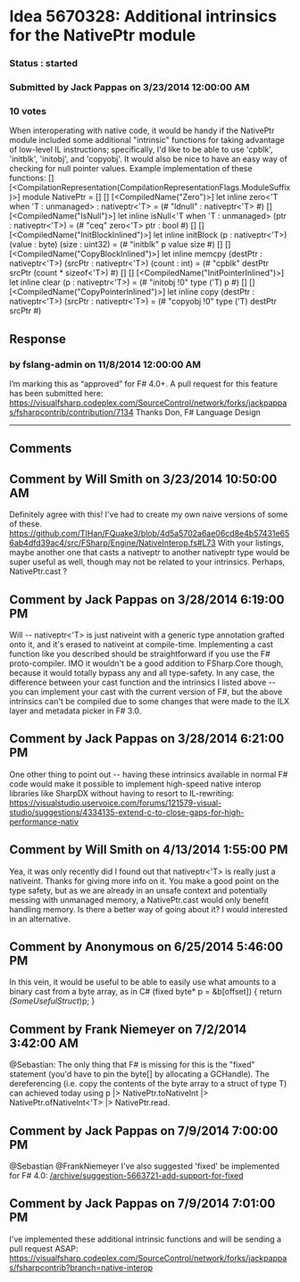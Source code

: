 # Idea 5670328: Additional intrinsics for the NativePtr module #

### Status : started

### Submitted by Jack Pappas on 3/23/2014 12:00:00 AM

### 10 votes

When interoperating with native code, it would be handy if the NativePtr module included some additional "intrinsic" functions for taking advantage of low-level IL instructions; specifically, I'd like to be able to use 'cpblk', 'initblk', 'initobj', and 'copyobj'.
It would also be nice to have an easy way of checking for null pointer values.
Example implementation of these functions:
[<RequireQualifiedAccess>]
[<CompilationRepresentation(CompilationRepresentationFlags.ModuleSuffix)>]
module NativePtr =
[<GeneralizableValue>]
[<NoDynamicInvocation>]
[<CompiledName("Zero")>]
let inline zero<'T when 'T : unmanaged> : nativeptr<'T> =
(# "ldnull" : nativeptr<'T> #)
[<NoDynamicInvocation>]
[<CompiledName("IsNull")>]
let inline isNull<'T when 'T : unmanaged> (ptr : nativeptr<'T>) =
(# "ceq" zero<'T> ptr : bool #)
[<Unverifiable>]
[<NoDynamicInvocation>]
[<CompiledName("InitBlockInlined")>]
let inline initBlock (p : nativeptr<'T>) (value : byte) (size : uint32) =
(# "initblk" p value size #)
[<Unverifiable>]
[<NoDynamicInvocation>]
[<CompiledName("CopyBlockInlined")>]
let inline memcpy (destPtr : nativeptr<'T>) (srcPtr : nativeptr<'T>) (count : int) =
(# "cpblk" destPtr srcPtr (count * sizeof<'T>) #)
[<Unverifiable>]
[<NoDynamicInvocation>]
[<CompiledName("InitPointerInlined")>]
let inline clear (p : nativeptr<'T>) =
(# "initobj !0" type ('T) p #)
[<Unverifiable>]
[<NoDynamicInvocation>]
[<CompiledName("CopyPointerInlined")>]
let inline copy (destPtr : nativeptr<'T>) (srcPtr : nativeptr<'T>) =
(# "copyobj !0" type ('T) destPtr srcPtr #)



## Response 
### by fslang-admin on 11/8/2014 12:00:00 AM

I’m marking this as “approved” for F# 4.0+.
A pull request for this feature has been submitted here:
https://visualfsharp.codeplex.com/SourceControl/network/forks/jackpappas/fsharpcontrib/contribution/7134
Thanks
Don, F# Language Design

------------------------
## Comments


## Comment by Will Smith on 3/23/2014 10:50:00 AM
Definitely agree with this! I've had to create my own naive versions of some of these. https://github.com/TIHan/FQuake3/blob/4d5a5702a6ae06cd8e4b57431e656ab4dfd39ac4/src/FSharp/Engine/NativeInterop.fs#L73
With your listings, maybe another one that casts a nativeptr to another nativeptr type would be super useful as well, though may not be related to your intrinsics. Perhaps, NativePtr.cast ?


## Comment by Jack Pappas on 3/28/2014 6:19:00 PM
Will -- nativeptr<'T> is just nativeint with a generic type annotation grafted onto it, and it's erased to nativeint at compile-time. Implementing a cast function like you described should be straightforward if you use the F# proto-compiler. IMO it wouldn't be a good addition to FSharp.Core though, because it would totally bypass any and all type-safety. In any case, the difference between your cast function and the intrinsics I listed above -- you can implement your cast with the current version of F#, but the above intrinsics can't be compiled due to some changes that were made to the ILX layer and metadata picker in F# 3.0.


## Comment by Jack Pappas on 3/28/2014 6:21:00 PM
One other thing to point out -- having these intrinsics available in normal F# code would make it possible to implement high-speed native interop libraries like SharpDX without having to resort to IL-rewriting: https://visualstudio.uservoice.com/forums/121579-visual-studio/suggestions/4334135-extend-c-to-close-gaps-for-high-performance-nativ


## Comment by Will Smith on 4/13/2014 1:55:00 PM
Yea, it was only recently did I found out that nativeptr<'T> is really just a nativeint. Thanks for giving more info on it.
You make a good point on the type safety, but as we are already in an unsafe context and potentially messing with unmanaged memory, a NativePtr.cast would only benefit handling memory. Is there a better way of going about it? I would interested in an alternative.


## Comment by Anonymous on 6/25/2014 5:46:00 PM
In this vein, it would be useful to be able to easily use what amounts to a binary cast from a byte array, as in C# (fixed byte* p = &b[offset]) { return *(SomeUsefulStruct*)p; }


## Comment by Frank Niemeyer on 7/2/2014 3:42:00 AM
@Sebastian: The only thing that F# is missing for this is the "fixed" statement (you'd have to pin the byte[] by allocating a GCHandle). The dereferencing (i.e. copy the contents of the byte array to a struct of type T) can achieved today using p |> NativePtr.toNativeInt |> NativePtr.ofNativeInt<'T> |> NativePtr.read.


## Comment by Jack Pappas on 7/9/2014 7:00:00 PM
@Sebastian @FrankNiemeyer I've also suggested 'fixed' be implemented for F# 4.0: [/archive/suggestion-5663721-add-support-for-fixed](/archive/suggestion-5663721-add-support-for-fixed.md)


## Comment by Jack Pappas on 7/9/2014 7:01:00 PM
I've implemented these additional intrinsic functions and will be sending a pull request ASAP: https://visualfsharp.codeplex.com/SourceControl/network/forks/jackpappas/fsharpcontrib?branch=native-interop

